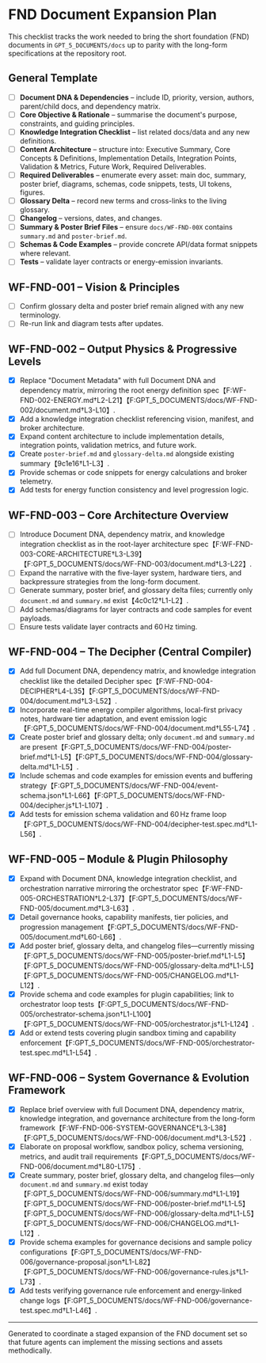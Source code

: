 # FND Document Expansion Plan

This checklist tracks the work needed to bring the short foundation (FND) documents in `GPT_5_DOCUMENTS/docs` up to parity with the long-form specifications at the repository root.

## General Template
- [ ] **Document DNA & Dependencies** – include ID, priority, version, authors, parent/child docs, and dependency matrix.
- [ ] **Core Objective & Rationale** – summarise the document's purpose, constraints, and guiding principles.
- [ ] **Knowledge Integration Checklist** – list related docs/data and any new definitions.
- [ ] **Content Architecture** – structure into: Executive Summary, Core Concepts & Definitions, Implementation Details, Integration Points, Validation & Metrics, Future Work, Required Deliverables.
- [ ] **Required Deliverables** – enumerate every asset: main doc, summary, poster brief, diagrams, schemas, code snippets, tests, UI tokens, figures.
- [ ] **Glossary Delta** – record new terms and cross-links to the living glossary.
- [ ] **Changelog** – versions, dates, and changes.
- [ ] **Summary & Poster Brief Files** – ensure `docs/WF-FND-00X` contains `summary.md` and `poster-brief.md`.
- [ ] **Schemas & Code Examples** – provide concrete API/data format snippets where relevant.
- [ ] **Tests** – validate layer contracts or energy-emission invariants.

## WF-FND-001 – Vision & Principles
- [ ] Confirm glossary delta and poster brief remain aligned with any new terminology.
- [ ] Re-run link and diagram tests after updates.

## WF-FND-002 – Output Physics & Progressive Levels
- [x] Replace "Document Metadata" with full Document DNA and dependency matrix, mirroring the root energy definition spec【F:WF-FND-002-ENERGY.md†L2-L21】【F:GPT_5_DOCUMENTS/docs/WF-FND-002/document.md†L3-L10】.
- [x] Add a knowledge integration checklist referencing vision, manifest, and broker architecture.
- [x] Expand content architecture to include implementation details, integration points, validation metrics, and future work.
- [x] Create `poster-brief.md` and `glossary-delta.md` alongside existing summary【9c1e16†L1-L3】.
- [x] Provide schemas or code snippets for energy calculations and broker telemetry.
- [x] Add tests for energy function consistency and level progression logic.

## WF-FND-003 – Core Architecture Overview
- [ ] Introduce Document DNA, dependency matrix, and knowledge integration checklist as in the root-layer architecture spec【F:WF-FND-003-CORE-ARCHITECTURE†L3-L39】【F:GPT_5_DOCUMENTS/docs/WF-FND-003/document.md†L3-L22】.
- [ ] Expand the narrative with the five-layer system, hardware tiers, and backpressure strategies from the long-form document.
- [ ] Generate summary, poster brief, and glossary delta files; currently only `document.md` and `summary.md` exist【4c0c12†L1-L2】.
- [ ] Add schemas/diagrams for layer contracts and code samples for event payloads.
- [ ] Ensure tests validate layer contracts and 60 Hz timing.

## WF-FND-004 – The Decipher (Central Compiler)
- [x] Add full Document DNA, dependency matrix, and knowledge integration checklist like the detailed Decipher spec【F:WF-FND-004-DECIPHER†L4-L35】【F:GPT_5_DOCUMENTS/docs/WF-FND-004/document.md†L3-L52】.
- [x] Incorporate real-time energy compiler algorithms, local-first privacy notes, hardware tier adaptation, and event emission logic【F:GPT_5_DOCUMENTS/docs/WF-FND-004/document.md†L55-L74】.
- [x] Create poster brief and glossary delta; only `document.md` and `summary.md` are present【F:GPT_5_DOCUMENTS/docs/WF-FND-004/poster-brief.md†L1-L5】【F:GPT_5_DOCUMENTS/docs/WF-FND-004/glossary-delta.md†L1-L5】.
- [x] Include schemas and code examples for emission events and buffering strategy【F:GPT_5_DOCUMENTS/docs/WF-FND-004/event-schema.json†L1-L66】【F:GPT_5_DOCUMENTS/docs/WF-FND-004/decipher.js†L1-L107】.
- [x] Add tests for emission schema validation and 60 Hz frame loop【F:GPT_5_DOCUMENTS/docs/WF-FND-004/decipher-test.spec.md†L1-L56】.

## WF-FND-005 – Module & Plugin Philosophy
- [x] Expand with Document DNA, knowledge integration checklist, and orchestration narrative mirroring the orchestrator spec【F:WF-FND-005-ORCHESTRATION†L2-L37】【F:GPT_5_DOCUMENTS/docs/WF-FND-005/document.md†L3-L63】.
- [x] Detail governance hooks, capability manifests, tier policies, and progression management【F:GPT_5_DOCUMENTS/docs/WF-FND-005/document.md†L60-L66】.
- [x] Add poster brief, glossary delta, and changelog files—currently missing【F:GPT_5_DOCUMENTS/docs/WF-FND-005/poster-brief.md†L1-L5】【F:GPT_5_DOCUMENTS/docs/WF-FND-005/glossary-delta.md†L1-L5】【F:GPT_5_DOCUMENTS/docs/WF-FND-005/CHANGELOG.md†L1-L12】.
- [x] Provide schema and code examples for plugin capabilities; link to orchestrator loop tests【F:GPT_5_DOCUMENTS/docs/WF-FND-005/orchestrator-schema.json†L1-L100】【F:GPT_5_DOCUMENTS/docs/WF-FND-005/orchestrator.js†L1-L124】.
- [x] Add or extend tests covering plugin sandbox timing and capability enforcement【F:GPT_5_DOCUMENTS/docs/WF-FND-005/orchestrator-test.spec.md†L1-L54】.

## WF-FND-006 – System Governance & Evolution Framework
- [x] Replace brief overview with full Document DNA, dependency matrix, knowledge integration, and governance architecture from the long-form framework【F:WF-FND-006-SYSTEM-GOVERNANCE†L3-L38】【F:GPT_5_DOCUMENTS/docs/WF-FND-006/document.md†L3-L52】.
- [x] Elaborate on proposal workflow, sandbox policy, schema versioning, metrics, and audit trail requirements【F:GPT_5_DOCUMENTS/docs/WF-FND-006/document.md†L80-L175】.
- [x] Create summary, poster brief, glossary delta, and changelog files—only `document.md` and `summary.md` exist today【F:GPT_5_DOCUMENTS/docs/WF-FND-006/summary.md†L1-L19】【F:GPT_5_DOCUMENTS/docs/WF-FND-006/poster-brief.md†L1-L5】【F:GPT_5_DOCUMENTS/docs/WF-FND-006/glossary-delta.md†L1-L5】【F:GPT_5_DOCUMENTS/docs/WF-FND-006/CHANGELOG.md†L1-L12】.
- [x] Provide schema examples for governance decisions and sample policy configurations【F:GPT_5_DOCUMENTS/docs/WF-FND-006/governance-proposal.json†L1-L82】【F:GPT_5_DOCUMENTS/docs/WF-FND-006/governance-rules.js†L1-L73】.
- [x] Add tests verifying governance rule enforcement and energy-linked change logs【F:GPT_5_DOCUMENTS/docs/WF-FND-006/governance-test.spec.md†L1-L46】.

---
Generated to coordinate a staged expansion of the FND document set so that future agents can implement the missing sections and assets methodically.
